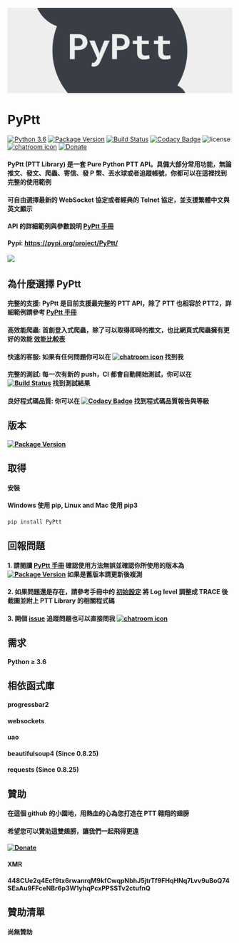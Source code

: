 ![](https://raw.githubusercontent.com/PttCodingMan/PyPtt/master/logo/facebook_cover_photo_1.png)
# PyPtt
[![Python 3.6](https://img.shields.io/badge/python-3.6-blue.svg)](https://www.python.org/downloads/release/python-360/)
[![Package Version](https://img.shields.io/pypi/v/PyPtt.svg)](https://pypi.python.org/pypi/PyPtt)
[![Build Status](https://travis-ci.org/PttCodingMan/PyPtt.svg?branch=master)](https://travis-ci.org/PttCodingMan/PyPtt)
[![Codacy Badge](https://api.codacy.com/project/badge/Grade/c52adb27e96f49d4841df3fb6fbe1d5e)](https://www.codacy.com/manual/PttCodingMan/PTTLibrary?utm_source=github.com&amp;utm_medium=referral&amp;utm_content=PttCodingMan/PTTLibrary&amp;utm_campaign=Badge_Grade)
![license](https://img.shields.io/github/license/mashape/apistatus.svg)
[![chatroom icon](https://patrolavia.github.io/telegram-badge/chat.png)](https://t.me/PyPtt)
[![Donate](https://img.shields.io/badge/Donate-PayPal-green.svg)](http://paypal.me/CodingMan)

#### PyPtt (PTT Library) 是一套 Pure Python PTT API。具備大部分常用功能，無論推文、發文、爬蟲、寄信、發 P 幣、丟水球或者追蹤帳號，你都可以在這裡找到完整的使用範例
#### 可自由選擇最新的 WebSocket 協定或者經典的 Telnet 協定，並支援繁體中文與英文顯示
#### API 的詳細範例與參數說明 [PyPtt 手冊](https://hackmd.io/@CodingMan/PTTLibraryManual)
#### Pypi: https://pypi.org/project/PyPtt/
<img src="https://i.imgur.com/wfaf8Bk.gif" width="480">

## 為什麼選擇 PyPtt
#### 完整的支援: PyPtt 是目前支援最完整的 PTT API，除了 PTT 也相容於 PTT2，詳細範例請參考 [PyPtt 手冊](https://hackmd.io/@CodingMan/PTTLibraryManual)
#### 高效能爬蟲: 首創登入式爬蟲，除了可以取得即時的推文，也比網頁式爬蟲擁有更好的效能 [效能比較表](https://hackmd.io/@CodingMan/crawlerbenchmark)
#### 快速的客服: 如果有任何問題你可以在 [![chatroom icon](https://patrolavia.github.io/telegram-badge/chat.png)](https://t.me/PyPtt) 找到我
#### 完整的測試: 每一次有新的 push，CI 都會自動開始測試，你可以在 [![Build Status](https://travis-ci.org/PttCodingMan/PTTLibrary.svg?branch=master)](https://travis-ci.org/PttCodingMan/PTTLibrary) 找到測試結果
#### 良好程式碼品質: 你可以在 [![Codacy Badge](https://api.codacy.com/project/badge/Grade/c52adb27e96f49d4841df3fb6fbe1d5e)](https://www.codacy.com/manual/PttCodingMan/PTTLibrary?utm_source=github.com&amp;utm_medium=referral&amp;utm_content=PttCodingMan/PTTLibrary&amp;utm_campaign=Badge_Grade) 找到程式碼品質報告與等級

## 版本
#### [![Package Version](https://img.shields.io/pypi/v/PyPtt.svg)](https://pypi.python.org/pypi/PyPtt)

## 取得
#### 安裝
#### Windows 使用 pip, Linux and Mac 使用 pip3
```bash
pip install PyPtt
```

## 回報問題
#### 1. 請閱讀 [PyPtt 手冊](https://hackmd.io/@CodingMan/PTTLibraryManual) 確認使用方法無誤並確認你所使用的版本為 [![Package Version](https://img.shields.io/pypi/v/PyPtt.svg)](https://pypi.python.org/pypi/PyPtt) 如果是舊版本請更新後複測
#### 2. 如果問題還是存在，請參考手冊中的 [初始設定](https://hackmd.io/@CodingMan/PTTLibraryManual) 將 Log level 調整成 TRACE 後截圖並附上 PTT Library 的相關程式碼
#### 3. 開個 [issue](https://github.com/Truth0906/PTTLibrary/issues/new) 追蹤問題也可以直接問我 [![chatroom icon](https://patrolavia.github.io/telegram-badge/chat.png)](https://t.me/pttlibrary)

## 需求
#### Python ≥ 3.6

## 相依函式庫
#### progressbar2
#### websockets
#### uao
#### beautifulsoup4 (Since 0.8.25)
#### requests (Since 0.8.25)

## 贊助
#### 在這個 github 的小園地，用熱血的心為您打造在 PTT 翱翔的翅膀
#### 希望您可以贊助這雙翅膀，讓我們一起飛得更遠
####
#### [![Donate](https://img.shields.io/badge/Donate-PayPal-green.svg)](http://paypal.me/CodingMan)
####
#### XMR
#### 448CUe2q4Ecf9tx6rwanrqM9kfCwqpNbhJ5jtrTf9FHqHNq7Lvv9uBoQ74SEaAu9FFceNBr6p3W1yhqPcxPPSSTv2ctufnQ

## 贊助清單

#### 尚無贊助
